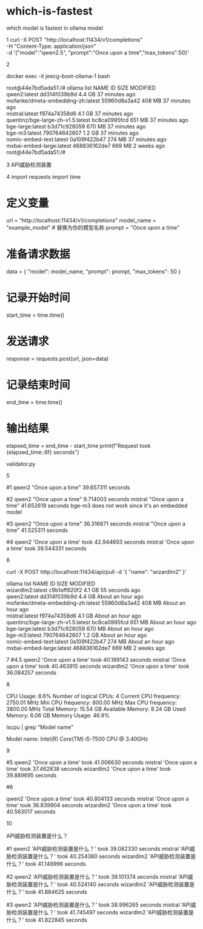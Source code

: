 # which-is-fastest
which model is fastest in ollama model

1
curl -X POST "http://localhost:11434/v1/completions" \
-H "Content-Type: application/json" \
-d '{"model":"qwen2.5", "prompt":"Once upon a time","max_tokens":50}'


2

docker exec -it jeecg-boot-ollama-1 bash

root@44e7bd5ada51:/# ollama list
NAME                                 ID              SIZE      MODIFIED       
qwen2:latest                         dd314f039b9d    4.4 GB    37 minutes ago    
mofanke/dmeta-embedding-zh:latest    55960d8a3a42    408 MB    37 minutes ago    
mistral:latest                       f974a74358d6    4.1 GB    37 minutes ago    
quentinz/bge-large-zh-v1.5:latest    bc8ca0995fcd    651 MB    37 minutes ago    
bge-large:latest                     b3d71c928059    670 MB    37 minutes ago    
bge-m3:latest                        790764642607    1.2 GB    37 minutes ago    
nomic-embed-text:latest              0a109f422b47    274 MB    37 minutes ago    
mxbai-embed-large:latest             468836162de7    669 MB    2 weeks ago       
root@44e7bd5ada51:/# 


3
API威胁检测装置

4
import requests
import time

# 定义变量
url = "http://localhost:11434/v1/completions"
model_name = "example_model"  # 替换为你的模型名称
prompt = "Once upon a time"

# 准备请求数据
data = {
    "model": model_name,
    "prompt": prompt,
    "max_tokens": 50
}

# 记录开始时间
start_time = time.time()

# 发送请求
response = requests.post(url, json=data)

# 记录结束时间
end_time = time.time()

# 输出结果
elapsed_time = end_time - start_time
print(f"Request took {elapsed_time:.6f} seconds")


validator.py

5

#1 
 qwen2 "Once upon a time" 39.657311 seconds
 
#2
 qwen2 "Once upon a time" 9.714003 seconds
 mistral "Once upon a time" 41.652619 seconds
 bge-m3 does not work since it's an embedded model
 
#3
 qwen2 "Once upon a time" 36.316671 seconds
 mistral "Once upon a time" 41.525311 seconds
 
#4
qwen2 'Once upon a time' took 42.944693 seconds
mistral 'Once upon a time' took 39.544331 seconds

6 

curl -X POST http://localhost:11434/api/pull -d '{
  "name": "wizardlm2"
}'

ollama list
NAME                                 ID              SIZE      MODIFIED          
wizardlm2:latest                     c9b1aff820f2    4.1 GB    55 seconds ago       
qwen2:latest                         dd314f039b9d    4.4 GB    About an hour ago    
mofanke/dmeta-embedding-zh:latest    55960d8a3a42    408 MB    About an hour ago    
mistral:latest                       f974a74358d6    4.1 GB    About an hour ago    
quentinz/bge-large-zh-v1.5:latest    bc8ca0995fcd    651 MB    About an hour ago    
bge-large:latest                     b3d71c928059    670 MB    About an hour ago    
bge-m3:latest                        790764642607    1.2 GB    About an hour ago    
nomic-embed-text:latest              0a109f422b47    274 MB    About an hour ago    
mxbai-embed-large:latest             468836162de7    669 MB    2 weeks ago 

7
#4.5
qwen2 'Once upon a time' took 40.189143 seconds
mistral 'Once upon a time' took 40.463915 seconds
wizardlm2 'Once upon a time' took 36.084257 seconds

8

CPU Usage: 8.6%
Number of logical CPUs: 4
Current CPU frequency: 2750.01 MHz
Min CPU frequency: 800.00 MHz
Max CPU frequency: 3800.00 MHz
Total Memory: 15.54 GB
Available Memory: 8.24 GB
Used Memory: 6.06 GB
Memory Usage: 46.9%

lscpu | grep "Model name"

Model name:                           Intel(R) Core(TM) i5-7500 CPU @ 3.40GHz

9


#5
 qwen2 'Once upon a time' took 41.006630 seconds
mistral 'Once upon a time' took 37.462838 seconds
wizardlm2 'Once upon a time' took 39.889695 seconds

#6

qwen2 'Once upon a time' took 40.804133 seconds
mistral 'Once upon a time' took 36.839904 seconds
wizardlm2 'Once upon a time' took 40.563017 seconds


10

API威胁检测装置是什么？

#1
qwen2 'API威胁检测装置是什么？' took 39.082330 seconds
mistral 'API威胁检测装置是什么？' took 40.254380 seconds
wizardlm2 'API威胁检测装置是什么？' took 41.148996 seconds

#2
qwen2 'API威胁检测装置是什么？' took 39.101374 seconds
mistral 'API威胁检测装置是什么？' took 40.524140 seconds
wizardlm2 'API威胁检测装置是什么？' took 41.884625 seconds

#3
qwen2 'API威胁检测装置是什么？' took 38.996265 seconds
mistral 'API威胁检测装置是什么？' took 41.745497 seconds
wizardlm2 'API威胁检测装置是什么？' took 41.822845 seconds
